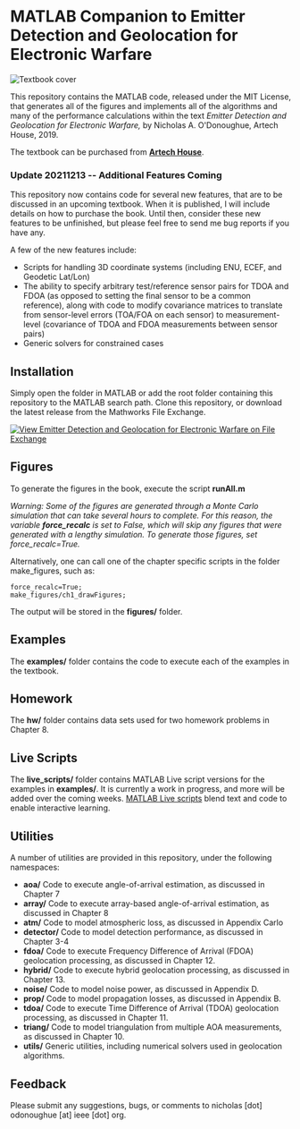 # MATLAB Companion to Emitter Detection and Geolocation for Electronic Warfare

![Textbook cover](https://us.artechhouse.com/Assets/ProductImages/5645_t.jpg "Emitter Detection and Geolocation for Electronic Warfare")

This repository contains the MATLAB code, released under the MIT License, that generates all of the figures and implements all of the algorithms and many of the performance calculations within the text *Emitter Detection and Geolocation for Electronic Warfare,* by Nicholas A. O'Donoughue, Artech House, 2019.

The textbook can be purchased from **[Artech House](https://us.artechhouse.com/Emitter-Detection-and-Geolocation-for-Electronic-Warfare-P2052.aspx)**.

### Update 20211213 -- Additional Features Coming
This repository now contains code for several new features, that are to be discussed in an upcoming textbook.  When it is published, I will include details on how to purchase the book.  Until then, consider these new features to be unfinished, but please feel free to send me bug reports if you have any.

A few of the new features include:
+ Scripts for handling 3D coordinate systems (including ENU, ECEF, and Geodetic Lat/Lon)
+ The ability to specify arbitrary test/reference sensor pairs for TDOA and FDOA (as opposed to setting the final sensor to be a common reference), along with code to modify covariance matrices to translate from sensor-level errors (TOA/FOA on each sensor) to measurement-level (covariance of TDOA and FDOA measurements between sensor pairs)
+ Generic solvers for constrained cases


## Installation

Simply open the folder in MATLAB or add the root folder containing this repository to the MATLAB search path.  Clone this repository, or download the latest release from the Mathworks File Exchange.

[![View Emitter Detection and Geolocation for Electronic Warfare on File Exchange](https://www.mathworks.com/matlabcentral/images/matlab-file-exchange.svg)](https://www.mathworks.com/matlabcentral/fileexchange/74044-emitter-detection-and-geolocation-for-electronic-warfare)

## Figures

To generate the figures in the book, execute the script **runAll.m**

*Warning: Some of the figures are generated through a Monte Carlo simulation that can take several hours to complete.  For this reason, the variable **force_recalc** is set to False, which will skip any figures that were generated with a lengthy simulation.  To generate those figures, set force_recalc=True.*

Alternatively, one can call one of the chapter specific scripts in the folder make_figures, such as:

    force_recalc=True;
	make_figures/ch1_drawFigures;

The output will be stored in the **figures/** folder.

## Examples
The **examples/** folder contains the code to execute each of the examples in the textbook.

## Homework
The **hw/** folder contains data sets used for two homework problems in Chapter 8.

## Live Scripts
The **live_scripts/** folder contains MATLAB Live script versions for the examples in **examples/**.  It is currently a work in progress, and more will be added over the coming weeks.  [MATLAB Live scripts](https://www.mathworks.com/help/matlab/matlab_prog/what-is-a-live-script-or-function.html) blend text and code to enable interactive learning.

## Utilities
A number of utilities are provided in this repository, under the following namespaces:

+ **aoa/** Code to execute angle-of-arrival estimation, as discussed in Chapter 7
+ **array/** Code to execute array-based angle-of-arrival estimation, as discussed in Chapter 8
+ **atm/** Code to model atmospheric loss, as discussed in Appendix Carlo
+ **detector/** Code to model detection performance, as discussed in Chapter 3-4
+ **fdoa/** Code to execute Frequency Difference of Arrival (FDOA) geolocation processing, as discussed in Chapter 12.
+ **hybrid/** Code to execute hybrid geolocation processing, as discussed in Chapter 13.
+ **noise/** Code to model noise power, as discussed in Appendix D.
+ **prop/** Code to model propagation losses, as discussed in Appendix B.
+ **tdoa/** Code to execute Time Difference of Arrival (TDOA) geolocation processing, as discussed in Chapter 11.
+ **triang/** Code to model triangulation from multiple AOA measurements, as discussed in Chapter 10.
+ **utils/** Generic utilities, including numerical solvers used in geolocation algorithms.

## Feedback
Please submit any suggestions, bugs, or comments to nicholas [dot] odonoughue [at] ieee [dot] org.
